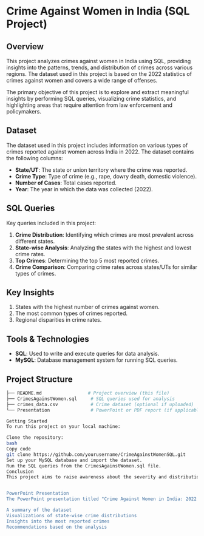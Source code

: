 # Crime Against Women in India (SQL Project)

## Overview
This project analyzes crimes against women in India using SQL, providing insights into the patterns, trends, and distribution of crimes across various regions. The dataset used in this project is based on the 2022 statistics of crimes against women and covers a wide range of offenses.

The primary objective of this project is to explore and extract meaningful insights by performing SQL queries, visualizing crime statistics, and highlighting areas that require attention from law enforcement and policymakers.

## Dataset
The dataset used in this project includes information on various types of crimes reported against women across India in 2022. The dataset contains the following columns:
- **State/UT**: The state or union territory where the crime was reported.
- **Crime Type**: Type of crime (e.g., rape, dowry death, domestic violence).
- **Number of Cases**: Total cases reported.
- **Year**: The year in which the data was collected (2022).

## SQL Queries
Key queries included in this project:
1. **Crime Distribution**: Identifying which crimes are most prevalent across different states.
2. **State-wise Analysis**: Analyzing the states with the highest and lowest crime rates.
3. **Top Crimes**: Determining the top 5 most reported crimes.
4. **Crime Comparison**: Comparing crime rates across states/UTs for similar types of crimes.

## Key Insights
1. States with the highest number of crimes against women.
2. The most common types of crimes reported.
3. Regional disparities in crime rates.

## Tools & Technologies
- **SQL**: Used to write and execute queries for data analysis.
- **MySQL**: Database management system for running SQL queries.

## Project Structure
```bash
├── README.md                 # Project overview (this file)
├── CrimesAgainstWomen.sql     # SQL queries used for analysis
├── crimes_data.csv            # Crime dataset (optional if uploaded)
└── Presentation               # PowerPoint or PDF report (if applicable)

Getting Started
To run this project on your local machine:

Clone the repository:
bash
Copy code
git clone https://github.com/yourusername/CrimeAgainstWomenSQL.git
Set up your MySQL database and import the dataset.
Run the SQL queries from the CrimesAgainstWomen.sql file.
Conclusion
This project aims to raise awareness about the severity and distribution of crimes against women in India. The insights derived from the data can be useful for policymakers, law enforcement, and organizations working towards women's safety.


PowerPoint Presentation
The PowerPoint presentation titled "Crime Against Women in India: 2022 Analysis" is available in the Presentation folder. The report covers key insights from the SQL analysis, including:

A summary of the dataset
Visualizations of state-wise crime distributions
Insights into the most reported crimes
Recommendations based on the analysis
